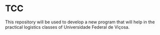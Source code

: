 # TCC
This repository will be used to develop a new program that will help in the practical logistics classes of Universidade Federal de Viçosa.
